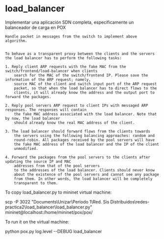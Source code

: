 # load_balancer
Implementar una aplicación SDN completa, específicamente un balanceador de carga en POX


    Handle packet in messages from the switch to implement above algorithm.
    

    To behave as a transparent proxy between the clients and the servers
    the load balancer has to perform the following tasks:

    1. Reply client ARP requests with the fake MAC from the switch/frontend/load-balancer when clients 
        search for the MAC of the switch/frontend IP. Please save the information of the ARP request; namely,
        source MAC of the client and switch input port of the ARP request
        packet, so that when the load balancer has to direct flows to the
        clients, it will already know the address and the output port to forward the packages.
    
    2. Reply pool servers ARP request to client IPs with messaged ARP responses. The responses will contain 
        the fake MAC address associated with the load balancer. Note that by now, the load balancer
        should already know the real MAC address of the client.

    3. The load balancer should forward flows from the clients towards
        the servers using the following balancing approaches: random and
        round-robin. All packages received by the pool servers will have
        the fake MAC address of the load balancer and the IP of the client
        unmodified.

    4. Forward the packages from the pool servers to the clients after updating the source IP and MAC 
        addresses from that of the pool servers
        to the addresses of the load balancer. Clients should never know
        about the existence of the pool servers and cannot see any package
        from them. In other words, the load balancer will be completely
        transparent to them.





To copy load_balancer.py to mininet virtual machine:

scp -P 3022 "Documents\Unizar\Período 1\Red. Sis Distribuidos\redes-practica2\load_balancer\load_balancer.py" mininet@localhost:/home/mininet/pox/pox/

To run it on the virtual machine:


python pox.py log.level --DEBUG load_balancer
